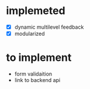 # implemeted
- [x] dynamic multilevel feedback
- [x] modularized

# to implement
- form validaition
- link to backend api